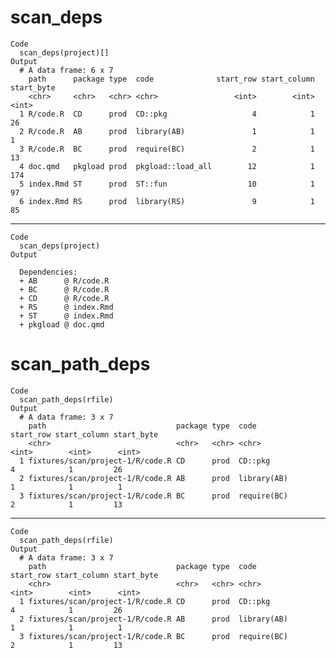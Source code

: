 # scan_deps

    Code
      scan_deps(project)[]
    Output
      # A data frame: 6 x 7
        path      package type  code              start_row start_column start_byte
        <chr>     <chr>   <chr> <chr>                 <int>        <int>      <int>
      1 R/code.R  CD      prod  CD::pkg                   4            1         26
      2 R/code.R  AB      prod  library(AB)               1            1          1
      3 R/code.R  BC      prod  require(BC)               2            1         13
      4 doc.qmd   pkgload prod  pkgload::load_all        12            1        174
      5 index.Rmd ST      prod  ST::fun                  10            1         97
      6 index.Rmd RS      prod  library(RS)               9            1         85

---

    Code
      scan_deps(project)
    Output
      
      Dependencies:
      + AB      @ R/code.R
      + BC      @ R/code.R
      + CD      @ R/code.R
      + RS      @ index.Rmd
      + ST      @ index.Rmd
      + pkgload @ doc.qmd

# scan_path_deps

    Code
      scan_path_deps(rfile)
    Output
      # A data frame: 3 x 7
        path                             package type  code        start_row start_column start_byte
        <chr>                            <chr>   <chr> <chr>           <int>        <int>      <int>
      1 fixtures/scan/project-1/R/code.R CD      prod  CD::pkg             4            1         26
      2 fixtures/scan/project-1/R/code.R AB      prod  library(AB)         1            1          1
      3 fixtures/scan/project-1/R/code.R BC      prod  require(BC)         2            1         13

---

    Code
      scan_path_deps(rfile)
    Output
      # A data frame: 3 x 7
        path                             package type  code        start_row start_column start_byte
        <chr>                            <chr>   <chr> <chr>           <int>        <int>      <int>
      1 fixtures/scan/project-1/R/code.R CD      prod  CD::pkg             4            1         26
      2 fixtures/scan/project-1/R/code.R AB      prod  library(AB)         1            1          1
      3 fixtures/scan/project-1/R/code.R BC      prod  require(BC)         2            1         13

